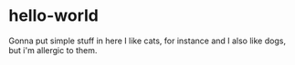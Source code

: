 # hello-world
Gonna put simple stuff in here
I like cats, for instance
and I also like dogs, but i'm allergic to them.
